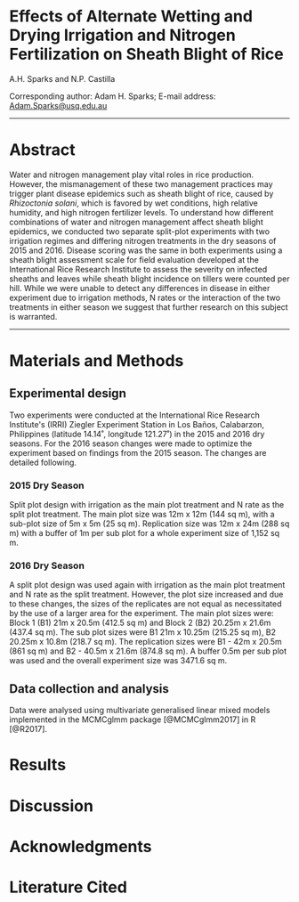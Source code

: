 # Effects of Alternate Wetting and Drying Irrigation and Nitrogen Fertilization on Sheath Blight of Rice
A.H. Sparks and N.P. Castilla  

Corresponding author: Adam H. Sparks; E-mail address: Adam.Sparks@usq.edu.au

______

# Abstract

Water and nitrogen management play vital roles in rice production. However, the mismanagement of these two management practices may trigger plant disease epidemics such as sheath blight of rice, caused by _Rhizoctonia solani_, which is favored by wet conditions, high relative humidity, and high nitrogen fertilizer levels. To understand how different combinations of water and nitrogen management affect sheath blight epidemics, we conducted two separate split-plot experiments with two irrigation regimes and differing nitrogen treatments in the dry seasons of 2015 and 2016. Disease scoring was the same in both experiments using a sheath blight assessment scale for field evaluation developed at the International Rice Research Institute to assess the severity on infected sheaths and leaves while sheath blight incidence on tillers were counted per hill. While we were unable to detect any differences in disease in either experiment due to irrigation methods, N rates or the interaction of the two treatments in either season we suggest that further research on this subject is warranted.

______

#####

# Materials and Methods
## Experimental design
Two experiments were conducted at the International Rice Research Institute's (IRRI) Ziegler Experiment Station in Los Baños, Calabarzon, Philippines (latitude 14.14˚, longitude 121.27˚) in the 2015 and 2016 dry seasons. For the 2016 season changes were made to optimize the experiment  based on findings from the 2015 season. The changes are detailed following.

### 2015 Dry Season
Split plot design with irrigation as the main plot treatment and N rate as the split plot treatment. The main plot size was 12m x 12m (144 sq m), with a sub-plot size of 5m x 5m (25 sq m). Replication size was 12m x 24m (288 sq m) with a buffer of 1m per sub plot for a whole experiment size of 1,152 sq m.

### 2016 Dry Season
A split plot design was used again with irrigation as the main plot treatment and N rate as the split treatment. However, the plot size increased and due to these changes, the sizes of the replicates are not equal as necessitated by the use of a larger area for the experiment. The main plot sizes were: Block 1 (B1) 21m x 20.5m (412.5 sq m) and Block 2 (B2) 20.25m x 21.6m (437.4 sq m). The sub plot sizes were B1 21m x 10.25m (215.25 sq m), B2 20.25m x 10.8m (218.7 sq m). The replication sizes were B1 - 42m x 20.5m (861 sq m) and B2 - 40.5m x 21.6m (874.8 sq m). A buffer 0.5m per sub plot was used and the overall experiment size was 3471.6 sq m.

## Data collection and analysis

Data were analysed using multivariate generalised linear mixed models implemented in the MCMCglmm package [@MCMCglmm2017] in R [@R2017].

# Results


# Discussion


# Acknowledgments


# Literature Cited
